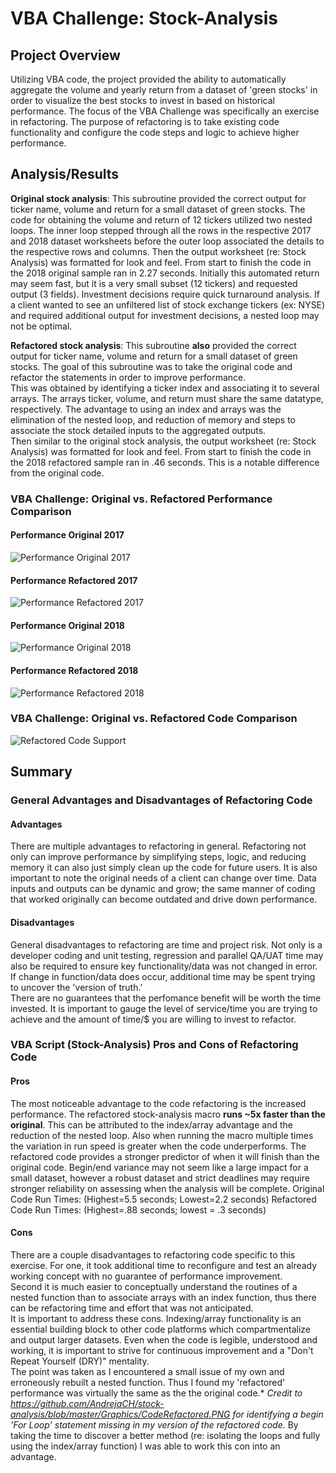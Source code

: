 # **VBA Challenge: Stock-Analysis**

## Project Overview
Utilizing VBA code, the project provided the ability to automatically aggregate the volume and yearly return from a dataset of 'green stocks' in order to visualize the best stocks to invest in based on historical performance. 
The focus of the VBA Challenge was specifically an exercise in refactoring. The purpose of refactoring is to take existing code functionality and configure the code steps and logic to achieve higher performance. 
 
## **Analysis/Results**

**Original stock analysis**: 
This subroutine provided the correct output for ticker name, volume and return for a small dataset of green stocks. The code for obtaining the volume and return of 12 tickers utilized two nested loops. 
The inner loop stepped through all the rows in the respective 2017 and 2018 dataset worksheets before the outer loop associated the details to the respective rows and columns. Then the output worksheet (re: Stock Analysis) was formatted for look and feel. 
From start to finish the code in the 2018 original sample ran in 2.27 seconds. Initially this automated return may seem fast, but it is a very small subset (12 tickers) and requested output (3 fields). 
Investment decisions require quick turnaround analysis. If a client wanted to see an unfiltered list of stock exchange tickers (ex: NYSE) and required additional output for investment decisions, a nested loop may not be optimal. 

**Refactored stock analysis**: 
This subroutine **also** provided the correct output for ticker name, volume and return for a small dataset of green stocks. The goal of this subroutine was to take the original code and refactor the statements in order to improve performance.  
This was obtained by identifying a ticker index and associating it to several arrays. The arrays ticker, volume, and return must share the same datatype, respectively. The advantage to using an index and arrays was the elimination of the nested loop, and reduction of memory and steps to associate the stock detailed inputs to the aggregated outputs.   
Then similar to the original stock analysis, the output worksheet (re: Stock Analysis) was formatted for look and feel. 
From start to finish the code in the 2018 refactored sample ran in .46 seconds. This is a notable difference from the original code. 


### VBA Challenge: Original vs. Refactored Performance Comparison
#### Performance Original 2017 
![Performance Original 2017](https://github.com/ljlodl5/Stock-Analysis/blob/main/Resources/VBA%20Challenge%202017%20Original.png)

#### Performance Refactored 2017 
![Performance Refactored 2017](https://github.com/ljlodl5/Stock-Analysis/blob/main/Resources/VBA%20Challenge%202017%20Refactored.png)

#### Performance Original 2018
![Performance Original 2018](https://github.com/ljlodl5/Stock-Analysis/blob/main/Resources/VBA%20Challenge%202018%20Original%20.png)

#### Performance Refactored 2018
![Performance Refactored 2018](https://github.com/ljlodl5/Stock-Analysis/blob/main/Resources/VBA%20Challenge%202018%20Refactored.png)

### VBA Challenge: Original vs. Refactored Code Comparison 
![Refactored Code Support](https://github.com/ljlodl5/Stock-Analysis/blob/main/Resources/VBA%20Challenge%20Code%20Comparison.png)

## **Summary**

### **General Advantages and Disadvantages of Refactoring Code**
#### Advantages 
There are multiple advantages to refactoring in general. Refactoring not only can improve performance by simplifying steps, logic, and reducing memory it can also just simply clean up the code for future users. 
It is also important to note the original needs of a client can change over time. Data inputs and outputs can be dynamic and grow; the same manner of coding that worked originally can become outdated and drive down performance. 
#### Disadvantages
General disadvantages to refactoring are time and project risk. Not only is a developer coding and unit testing, regression and parallel QA/UAT time may also be required to ensure key functionality/data was not changed in error. 
If change in function/data does occur, additional time may be spent trying to uncover the 'version of truth.'  
There are no guarantees that the perfomance benefit will be worth the time invested. It is important to gauge the level of service/time you are trying to achieve and the amount of time/$ you are willing to invest to refactor. 

### **VBA Script (Stock-Analysis) Pros and Cons of Refactoring Code**
#### Pros
The most noticeable advantage to the code refactoring is the increased performance. The refactored stock-analysis macro **runs ~5x faster than the original**. This can be attributed to the index/array advantage and the reduction of the nested loop. 
Also when running the macro multiple times the variation in run speed is greater when the code underperforms. The refactored code provides a stronger predictor of when it will finish than the original code. 
Begin/end variance may not seem like a large impact for a small dataset, however a robust dataset and strict deadlines may require stronger reliability on assessing when the analysis will be complete. 
Original Code Run Times:   (Highest=5.5 seconds; Lowest=2.2 seconds)
Refactored Code Run Times: (Highest=.88 seconds; lowest = .3 seconds) 

#### Cons
There are a couple disadvantages to refactoring code specific to this exercise. For one, it took additional time to reconfigure and test an already working concept with no guarantee of performance improvement.     
Second it is much easier to conceptually understand the routines of a nested function than to associate arrays with an index function, thus there can be refactoring time and effort that was not anticipated.  
It is important to address these cons. 
Indexing/array functionality is an essential building block to other code platforms which compartmentalize and output larger datasets. Even when the code is legible, understood and working, it is important to strive for continuous improvement and a "Don't Repeat Yourself (DRY)" mentality.       
The point was taken as I encountered a small issue of my own and erroneously rebuilt a nested function. Thus I found my 'refactored' performance was virtually the same as the the original code.* 
*Credit to https://github.com/AndrejaCH/stock-analysis/blob/master/Graphics/CodeRefactored.PNG for identifying a begin 'For Loop' statement missing in my version of the refactored code.*
By taking the time to discover a better method (re: isolating the loops and fully using the index/array function) I was able to work this con into an advantage.   


